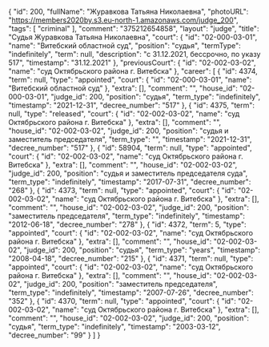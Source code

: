 {
    "id": 200,
    "fullName": "Журавкова Татьяна Николаевна",
    "photoURL": "https://members2020by.s3.eu-north-1.amazonaws.com/judge_200",
    "tags": [
        "criminal"
    ],
    "comment": "375212654858",
    "layout": "judge",
    "title": "Судья Журавкова Татьяна Николаевна",
    "court": {
        "id": "02-000-03-01",
        "name": "Витебский областной суд",
        "position": "судья",
        "termType": "indefinitely",
        "term": null,
        "description": "c 31.12.2021, бессрочно, по указу 517",
        "timestamp": "31.12.2021"
    },
    "previousCourt": {
        "id": "02-002-03-02",
        "name": "суд Октябрьского района г. Витебска"
    },
    "career": [
        {
            "id": 4374,
            "term": null,
            "type": "appointed",
            "court": {
                "id": "02-000-03-01",
                "name": "Витебский областной суд"
            },
            "extra": [],
            "comment": "",
            "house_id": "02-000-03-01",
            "judge_id": 200,
            "position": "судья",
            "term_type": "indefinitely",
            "timestamp": "2021-12-31",
            "decree_number": "517"
        },
        {
            "id": 4375,
            "term": null,
            "type": "released",
            "court": {
                "id": "02-002-03-02",
                "name": "суд Октябрьского района г. Витебска"
            },
            "extra": [],
            "comment": "",
            "house_id": "02-002-03-02",
            "judge_id": 200,
            "position": "судья и заместитель председателя",
            "term_type": "",
            "timestamp": "2021-12-31",
            "decree_number": "517"
        },
        {
            "id": 58904,
            "term": null,
            "type": "appointed",
            "court": {
                "id": "02-002-03-02",
                "name": "суд Октябрьского района г. Витебска"
            },
            "extra": [],
            "comment": "",
            "house_id": "02-002-03-02",
            "judge_id": 200,
            "position": "судья и заместитель председателя суда",
            "term_type": "indefinitely",
            "timestamp": "2017-07-31",
            "decree_number": "268"
        },
        {
            "id": 4373,
            "term": null,
            "type": "appointed",
            "court": {
                "id": "02-002-03-02",
                "name": "суд Октябрьского района г. Витебска"
            },
            "extra": [],
            "comment": "",
            "house_id": "02-002-03-02",
            "judge_id": 200,
            "position": "заместитель председателя",
            "term_type": "indefinitely",
            "timestamp": "2012-06-18",
            "decree_number": "278"
        },
        {
            "id": 4372,
            "term": 5,
            "type": "appointed",
            "court": {
                "id": "02-002-03-02",
                "name": "суд Октябрьского района г. Витебска"
            },
            "extra": [],
            "comment": "",
            "house_id": "02-002-03-02",
            "judge_id": 200,
            "position": "судья",
            "term_type": "years",
            "timestamp": "2008-04-18",
            "decree_number": "215"
        },
        {
            "id": 4371,
            "term": null,
            "type": "appointed",
            "court": {
                "id": "02-002-03-02",
                "name": "суд Октябрьского района г. Витебска"
            },
            "extra": [],
            "comment": "",
            "house_id": "02-002-03-02",
            "judge_id": 200,
            "position": "заместитель председателя",
            "term_type": "indefinitely",
            "timestamp": "2007-07-26",
            "decree_number": "352"
        },
        {
            "id": 4370,
            "term": null,
            "type": "appointed",
            "court": {
                "id": "02-002-03-02",
                "name": "суд Октябрьского района г. Витебска"
            },
            "extra": [],
            "comment": "",
            "house_id": "02-002-03-02",
            "judge_id": 200,
            "position": "судья",
            "term_type": "indefinitely",
            "timestamp": "2003-03-12",
            "decree_number": "99"
        }
    ]
}